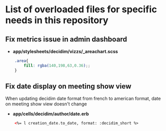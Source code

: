 # List of overloaded files for specific needs in this repository

## Fix metrics issue in admin dashboard
 - **app/stylesheets/decidim/vizzs/_areachart.scss**
```scss
    .area{
        fill: rgba(140,198,63,0.36);;
    }
```

## Fix date display on meeting show view
When updating decidim date format from french to american format, date on meeting show view doesn't change
 - **app/cells/decidim/author/date.erb**
```html
    <%= l creation_date.to_date, format: :decidim_short %>
```
